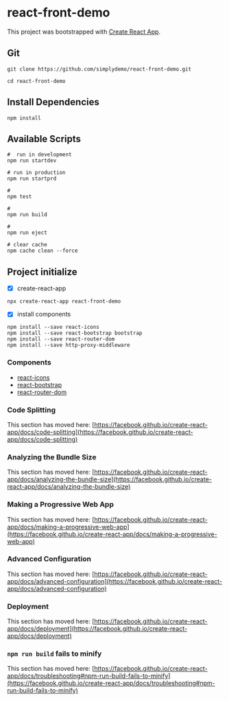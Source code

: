 # react-front-demo

This project was bootstrapped with [Create React App](https://github.com/facebook/create-react-app).

## Git
```
git clone https://github.com/simplydemo/react-front-demo.git

cd react-front-demo
```

## Install Dependencies
```
npm install
```

## Available Scripts

```
#  run in development
npm run startdev

# run in production
npm run startprd

# 
npm test

# 
npm run build

# 
npm run eject

# clear cache
npm cache clean --force
```

## Project initialize

- [x] create-react-app
```
npx create-react-app react-front-demo
```

- [x] install components
```
npm install --save react-icons
npm install --save react-bootstrap bootstrap
npm install --save react-router-dom
npm install --save http-proxy-middleware
```

### Components
- [react-icons](https://react-icons.github.io/react-icons/)
- [react-bootstrap](https://getbootstrap.com/docs/5.0/getting-started/introduction/)
- [react-router-dom](https://v5.reactrouter.com/web/guides/quick-start)


### Code Splitting

This section has moved here: [https://facebook.github.io/create-react-app/docs/code-splitting](https://facebook.github.io/create-react-app/docs/code-splitting)

### Analyzing the Bundle Size

This section has moved here: [https://facebook.github.io/create-react-app/docs/analyzing-the-bundle-size](https://facebook.github.io/create-react-app/docs/analyzing-the-bundle-size)

### Making a Progressive Web App

This section has moved here: [https://facebook.github.io/create-react-app/docs/making-a-progressive-web-app](https://facebook.github.io/create-react-app/docs/making-a-progressive-web-app)

### Advanced Configuration

This section has moved here: [https://facebook.github.io/create-react-app/docs/advanced-configuration](https://facebook.github.io/create-react-app/docs/advanced-configuration)

### Deployment

This section has moved here: [https://facebook.github.io/create-react-app/docs/deployment](https://facebook.github.io/create-react-app/docs/deployment)

### `npm run build` fails to minify

This section has moved here: [https://facebook.github.io/create-react-app/docs/troubleshooting#npm-run-build-fails-to-minify](https://facebook.github.io/create-react-app/docs/troubleshooting#npm-run-build-fails-to-minify)
